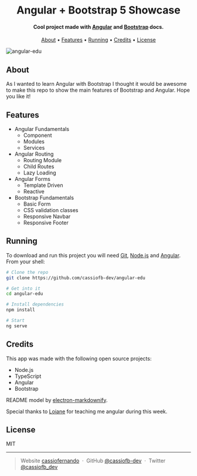 <h1 align="center">
  Angular + Bootstrap 5 Showcase
</h1>

<h4 align="center">Cool project made with <a href="https://angular.io/docs">Angular</a> and <a href="https://getbootstrap.com/docs/5.0/getting-started/introduction/">Bootstrap</a> docs.</h4>

<p align="center">
  <a href="#about">About</a> •
  <a href="#features">Features</a> •
  <a href="#running">Running</a> •
  <a href="#credits">Credits</a> •
  <a href="#license">License</a>
</p>

![angular-edu](https://i.imgur.com/eCspwUS.png)

## About

As I wanted to learn Angular with Bootstrap I thought it would be awesome to make this repo to show the main features of Bootstrap and Angular. Hope you like it!

## Features

* Angular Fundamentals
  * Component
  * Modules
  * Services
* Angular Routing
  * Routing Module
  * Child Routes
  * Lazy Loading
* Angular Forms
  * Template Driven
  * Reactive
* Bootstrap Fundamentals
  * Basic Form
  * CSS validation classes
  * Responsive Navbar
  * Responsive Footer

## Running

To download and run this project you will need [Git](https://git-scm.com), [Node.js](https://nodejs.org/en/) and [Angular](https://angular.io/). From your shell:

```bash
# Clone the repo
git clone https://github.com/cassiofb-dev/angular-edu

# Get into it
cd angular-edu

# Install dependencies
npm install

# Start
ng serve
```

## Credits

This app was made with the following open source projects:

* Node.js
* TypeScript
* Angular
* Bootstrap

README model by [electron-markdownify](https://github.com/amitmerchant1990/electron-markdownify).

Special thanks to [Loiane](https://github.com/loiane) for teaching me angular during this week.

## License

MIT

---

>Website [cassiofernando](https://cassiofernando.netlify.app/) &nbsp;&middot;&nbsp;
> GitHub [@cassiofb-dev](https://github.com/cassiofb-dev) &nbsp;&middot;&nbsp;
> Twitter [@cassiofb_dev](https://twitter.com/cassiofb_dev)
